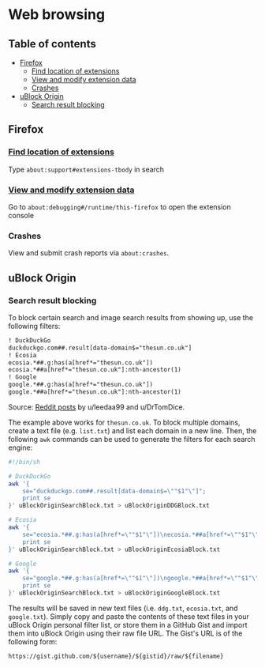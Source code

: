 # Web browsing <!-- omit in toc -->

## Table of contents <!-- omit in toc -->

- [Firefox](#firefox)
  - [Find location of extensions](#find-location-of-extensions)
  - [View and modify extension data](#view-and-modify-extension-data)
  - [Crashes](#crashes)
- [uBlock Origin](#ublock-origin)
  - [Search result blocking](#search-result-blocking)

## Firefox

### [Find location of extensions](https://stackoverflow.com/a/6579979/4573584)

Type `about:support#extensions-tbody` in search

### [View and modify extension data](https://github.com/mozilla/multi-account-containers/issues/1661#issuecomment-591506621)

Go to `about:debugging#/runtime/this-firefox` to open the extension console

### Crashes

View and submit crash reports via `about:crashes`.

## uBlock Origin

### Search result blocking

To block certain search and image search results from showing up, use the following filters:

```txt
! DuckDuckGo
duckduckgo.com##.result[data-domain$="thesun.co.uk"]
! Ecosia
ecosia.*##.g:has(a[href*="thesun.co.uk"])
ecosia.*##a[href*="thesun.co.uk"]:nth-ancestor(1)
! Google
google.*##.g:has(a[href*="thesun.co.uk"])
google.*##a[href*="thesun.co.uk"]:nth-ancestor(1)
```

Source: [Reddit posts](https://www.reddit.com/r/uBlockOrigin/comments/mml29s/removing_items_from_duckduckgo_search_results/) by u/leedaa99 and u/DrTomDice.

The example above works for `thesun.co.uk`. To block multiple domains, create a text file (e.g. `list.txt`) and list each domain in a new line. Then, the following `awk` commands can be used to generate the filters for each search engine:

```sh
#!/bin/sh

# DuckDuckGo
awk '{
    se="duckduckgo.com##.result[data-domain$=\""$1"\"]";
    print se
}' uBlockOriginSearchBlock.txt > uBlockOriginDDGBlock.txt

# Ecosia
awk '{
    se="ecosia.*##.g:has(a[href*=\""$1"\"])\necosia.*##a[href*=\""$1"\"]:nth-ancestor(1)";
    print se
}' uBlockOriginSearchBlock.txt > uBlockOriginEcosiaBlock.txt

# Google
awk '{
    se="google.*##.g:has(a[href*=\""$1"\"])\ngoogle.*##a[href*=\""$1"\"]:nth-ancestor(1)";
    print se
}' uBlockOriginSearchBlock.txt > uBlockOriginGoogleBlock.txt
```

The results will be saved in new text files (i.e. `ddg.txt`, `ecosia.txt`, and `google.txt`). Simply copy and paste the contents of these text files in your uBlock Origin personal filter list, or store them in a GitHub Gist and import them into uBlock Origin using their raw file URL. The Gist's URL is of the following form:

```txt
https://gist.github.com/${username}/${gistid}/raw/${filename}
```
